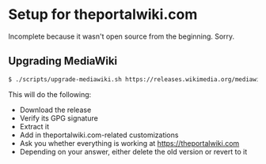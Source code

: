 # Setup for theportalwiki.com

Incomplete because it wasn't open source from the beginning. Sorry.

## Upgrading MediaWiki

```bash
$ ./scripts/upgrade-mediawiki.sh https://releases.wikimedia.org/mediawiki/x.xx/mediawiki-x.xx.xx.tar.gz
```

This will do the following:
* Download the release
* Verify its GPG signature
* Extract it
* Add in theportalwiki.com-related customizations
* Ask you whether everything is working at https://theportalwiki.com
* Depending on your answer, either delete the old version or revert to it
